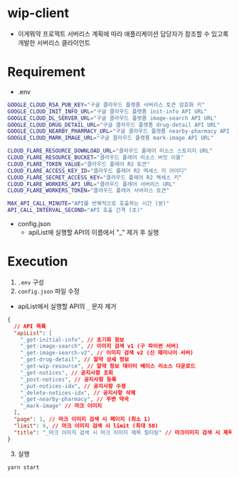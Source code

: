 # wip-client

- 이게뭐약 프로젝트 서버리스 계획에 따라 애플리케이션 담당자가 참조할 수 있고록 개발한 서버리스 클라이언트

# Requirement

- .env

```bash
GOOGLE_CLOUD_RSA_PUB_KEY="구글 클라우드 플랫폼 서버리스 토큰 암호화 키"
GOOGLE_CLOUD_INIT_INFO_URL="구글 클라우드 플랫폼 init-info API URL"
GOOGLE_CLOUD_DL_SERVER_URL="구글 클라우드 플랫폼 image-search API URL"
GOOGLE_CLOUD_DRUG_DETAIL_URL="구글 클라우드 플랫폼 drug-detail API URL"
GOOGLE_CLOUD_NEARBY_PHARMACY_URL="구글 클라우드 플랫폼 nearby-pharmacy API URL"
GOOGLE_CLOUD_MARK_IMAGE_URL="구글 클라우드 플랫폼 mark-image API URL"

CLOUD_FLARE_RESOURCE_DOWNLOAD_URL="클라우드 플레어 리소스 스토리지 URL"
CLOUD_FLARE_RESOURCE_BUCKET="클라우드 플레어 리소스 버킷 이름"
CLOUD_FLARE_TOKEN_VALUE="클라우드 플레어 R2 토큰"
CLOUD_FLARE_ACCESS_KEY_ID="클라우드 플레어 R2 액세스 키 아이디"
CLOUD_FLARE_SECRET_ACCESS_KEY="클라우드 플레어 R2 액세스 키"
CLOUD_FLARE_WORKERS_API_URL="클라우드 플레어 서버리스 URL"
CLOUD_FLARE_WORKERS_TOKEN="클라우드 플레어 서버리스 토큰"

MAX_API_CALL_MINUTE="API를 반복적으로 호출하는 시간 (분)"
API_CALL_INTERVAL_SECOND="API 호출 간격 (초)"
```

- config.json
  - apiList에 실행할 API의 이름에서 "\_" 제거 후 실행

# Execution

1. `.env` 구성
2. `config.json` 파일 수정

- apiList에서 실행할 API의 `_` 문자 제거

```json
{
  // API 목록
  "apiList": [
    "_get-initial-info", // 초기화 정보
    "_get-image-search", // 이미지 검색 v1 (구 파이썬 서버)
    "_get-image-search-v2", // 이미지 검색 v2 (신 제미나이 서버)
    "_get-drug-detail", // 알약 상세 정보
    "_get-wip-resource", // 알약 정보 데이터 베이스 리소스 다운로드
    "_get-notices", // 공지사항 조회
    "_post-notices", // 공지사항 등록
    "_put-notices-idx", // 공지사항 수정
    "_delete-notices-idx", // 공지사항 삭제
    "_get-nearby-pharmacy", // 주변 약국
    "_mark-image" // 마크 이미지
  ],
  "page": 1, // 마크 이미지 검색 시 페이지 (최소 1)
  "limit": 9, // 마크 이미지 검색 시 limit (최대 50)
  "title": "_마크 이미지 검색 시 마크 이미지 제목 필터링" // 마크이미지 검색 시 제목
}
```

3. 실행

```bash
yarn start
```
